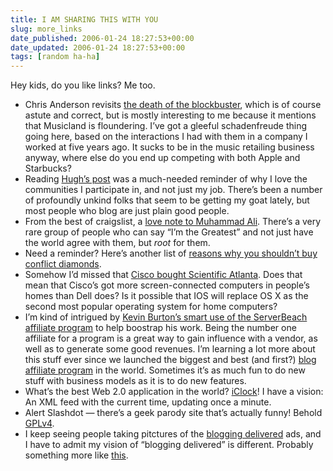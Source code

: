 ```yaml
---
title: I AM SHARING THIS WITH YOU
slug: more_links
date_published: 2006-01-24 18:27:53+00:00
date_updated: 2006-01-24 18:27:53+00:00
tags: [random ha-ha]
---
```

Hey kids, do you like links? Me too.

- Chris Anderson revisits [the death of the blockbuster](http://www.thelongtail.com/the_long_tail/2006/01/death_of_the_bl.html), which is of course astute and correct, but is mostly interesting to me because it mentions that Musicland is floundering. I’ve got a gleeful schadenfreude thing going here, based on the interactions I had with them in a company I worked at five years ago. It sucks to be in the music retailing business anyway, where else do you end up competing with both Apple and Starbucks?
- Reading [Hugh’s post](http://www.gapingvoid.com/Moveable_Type/archives/002175.html) was a much-needed reminder of why I love the communities I participate in, and not just my job. There’s been a number of profoundly unkind folks that seem to be getting my goat lately, but most people who blog are just plain good people.
- From the best of craigslist, a [love note to Muhammad Ali](http://www.craigslist.org/about/best/chi/110048529.html). There’s a very rare group of people who can say “I’m the Greatest” and not just have the world agree with them, but *root* for them.
- Need a reminder? Here’s another list of [reasons why you shouldn’t buy conflict diamonds](http://www.fguide.org/Bulletin/conflictdiamonds.htm).
- Somehow I’d missed that [Cisco bought Scientific Atlanta](http://www.scientificatlanta.com/newscenter/index.htm). Does that mean that Cisco’s got more screen-connected computers in people’s homes than Dell does? Is it possible that IOS will replace OS X as the second most popular operating system for home computers?
- I’m kind of intrigued by [Kevin Burton’s smart use of the ServerBeach affiliate program](http://www.feedblog.org/2006/01/100_discount_fo.html) to help boostrap his work. Being the number one affiliate for a program is a great way to gain influence with a vendor, as well as to generate some good revenues. I’m learning a lot more about this stuff ever since we launched the biggest and best (and first?) [blog affiliate program](http://www.sixapart.com/pronet/affiliate) in the world. Sometimes it’s as much fun to do new stuff with business models as it is to do new features.
- What’s the best Web 2.0 application in the world? [iClock](http://iclock.org/)! I have a vision: An XML feed with the current time, updating once a minute.
- Alert Slashdot — there’s a geek parody site that’s actually funny! Behold [GPLv4](http://www.gplv4.org/).
- I keep seeing people taking pitctures of the [blogging delivered](http://spe.atdmt.com/ds/6AATAATTTBRA/336x280_ATT_owords_blogging_FINAL.swf) ads, and I have to admit my vision of “blogging delivered” is different. Probably something more like [this](/stuff/MeFiPi.jpg).
